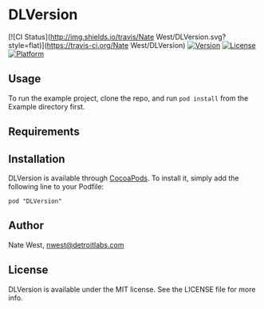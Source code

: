 # DLVersion

[![CI Status](http://img.shields.io/travis/Nate West/DLVersion.svg?style=flat)](https://travis-ci.org/Nate West/DLVersion)
[![Version](https://img.shields.io/cocoapods/v/DLVersion.svg?style=flat)](http://cocoadocs.org/docsets/DLVersion)
[![License](https://img.shields.io/cocoapods/l/DLVersion.svg?style=flat)](http://cocoadocs.org/docsets/DLVersion)
[![Platform](https://img.shields.io/cocoapods/p/DLVersion.svg?style=flat)](http://cocoadocs.org/docsets/DLVersion)

## Usage

To run the example project, clone the repo, and run `pod install` from the Example directory first.

## Requirements

## Installation

DLVersion is available through [CocoaPods](http://cocoapods.org). To install
it, simply add the following line to your Podfile:

    pod "DLVersion"

## Author

Nate West, nwest@detroitlabs.com

## License

DLVersion is available under the MIT license. See the LICENSE file for more info.

